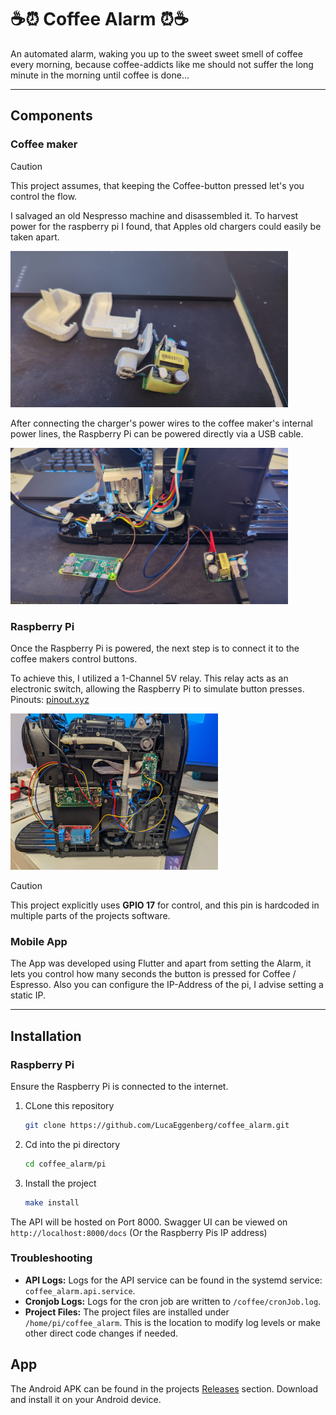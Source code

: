 # ☕⏰ Coffee Alarm ⏰☕

An automated alarm, waking you up to the sweet sweet smell of coffee every morning, because coffee-addicts like me should not suffer the long minute in the morning until coffee is done... 

---

## Components

### Coffee maker

> [!CAUTION] 
> This project assumes, that keeping the Coffee-button pressed let's you control the flow.

I salvaged an old Nespresso machine and disassembled it. To harvest power for the raspberry pi I found, that Apples old chargers could easily be taken apart.

<img style="height:250px" src="images/charger.jpeg"/>

After connecting the charger's power wires to the coffee maker's internal power lines, the Raspberry Pi can be powered directly via a USB cable.

<img style="height:250px" src="images/power.jpeg">

### Raspberry Pi
Once the Raspberry Pi is powered, the next step is to connect it to the coffee makers control buttons.

To achieve this, I utilized a 1-Channel 5V relay. This relay acts as an electronic switch, allowing the Raspberry Pi to simulate button presses. Pinouts: [pinout.xyz](https://pinout.xyz/)

<img style="height:250px" src="images/front.jpeg">

> [!CAUTION] 
> This project explicitly uses **GPIO 17** for control, and this pin is hardcoded in multiple parts of the projects software.

### Mobile App
The App was developed using Flutter and apart from setting the Alarm, it lets you control how many seconds the button is pressed for Coffee / Espresso. Also you can configure the IP-Address of the pi, I advise setting a static IP.

---

## Installation

### Raspberry Pi

Ensure the Raspberry Pi is connected to the internet.

1.  CLone this repository
    ```bash
    git clone https://github.com/LucaEggenberg/coffee_alarm.git
    ```

2.  Cd into the pi directory
    ```bash
    cd coffee_alarm/pi
    ```

3. Install the project
    ```bash
    make install
    ```

The API will be hosted on Port 8000. Swagger UI can be viewed on `http://localhost:8000/docs` (Or the Raspberry Pis IP address)

### Troubleshooting

* **API Logs:** Logs for the API service can be found in the systemd service: `coffee_alarm.api.service`.
* **Cronjob Logs:** Logs for the cron job are written to `/coffee/cronJob.log`.
* **Project Files:** The project files are installed under `/home/pi/coffee_alarm`. This is the location to modify log levels or make other direct code changes if needed.

## App
The Android APK can be found in the projects [Releases](https://github.com/LucaEggenberg/coffee_alarm/releases) section. Download and install it on your Android device.